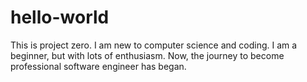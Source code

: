 # hello-world
This is project zero.
I am new to computer science and coding.
I am a beginner, but with lots of enthusiasm.
Now, the journey to become professional software engineer has began.
